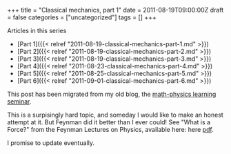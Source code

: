 +++
title = "Classical mechanics, part 1"
date = 2011-08-19T09:00:00Z
draft = false
categories = ["uncategorized"]
tags = []
+++

Articles in this series
* [Part 1]({{< relref "2011-08-19-classical-mechanics-part-1.md" >}})
* [Part 2]({{< relref "2011-08-19-classical-mechanics-part-2.md" >}})
* [Part 3]({{< relref "2011-08-19-classical-mechanics-part-3.md" >}})
* [Part 4]({{< relref "2011-08-23-classical-mechanics-part-4.md" >}})
* [Part 5]({{< relref "2011-08-25-classical-mechanics-part-5.md" >}})
* [Part 6]({{< relref "2011-09-01-classical-mechanics-part-6.md" >}})

This post has been migrated from my old blog, the [math-physics learning seminar](https://mathphysseminar.blogspot.com/).


This is a surpisingly hard topic, and someday I would like to make an honest attempt at it. But Feynman did it better than I ever could! See "What is a Force?" from the Feynman Lectures on Physics, available here: here [pdf](http://strangebeautiful.com/other-texts/feynman-phys-lects-1_12.pdf).


I promise to update eventually.
